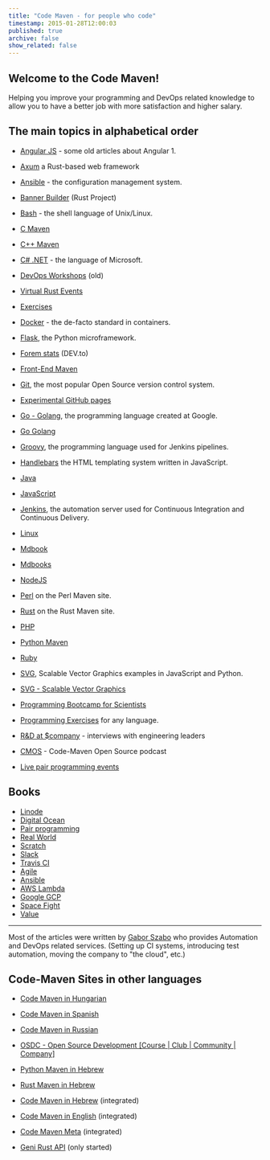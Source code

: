 ```yaml
---
title: "Code Maven - for people who code"
timestamp: 2015-01-28T12:00:03
published: true
archive: false
show_related: false
---
```


## Welcome to the Code Maven!

Helping you improve your programming and DevOps related knowledge to allow you to have
a better job with more satisfaction and higher salary.


## The main topics in alphabetical order

* [Angular JS](/angularjs) - some old articles about Angular 1.
* [Axum](https://axum.code-maven.com/) a Rust-based web framework
* [Ansible](/ansible) - the configuration management system.
* [Banner Builder](https://banner-builder.code-maven.com/) (Rust Project)
* [Bash](/shell) - the shell language of Unix/Linux.
* [C Maven](https://c.code-maven.com/)
* [C++ Maven](https://cpp.code-maven.com/)
* [C# .NET](/net) - the language of Microsoft.
* [DevOps Workshops](https://devops-workshops.code-maven.com/) (old)
* [Virtual Rust Events](https://events.code-maven.com/)
* [Exercises](https://exercises.code-maven.com/)
* [Docker](/docker) - the de-facto standard in containers.
* [Flask](/flask), the Python microframework.
* [Forem stats](https://forem.code-maven.com/) (DEV.to)
* [Front-End Maven](https://front.code-maven.com/)
* [Git](https://git.code-maven.com/), the most popular Open Source version control system.
* [Experimental GitHub pages](https://github.code-maven.com/)
* [Go - Golang](/go), the programming language created at Google.
* [Go Golang](https://go.code-maven.com/)
* [Groovy](https://groovy.code-maven.com/), the programming language used for Jenkins pipelines.
* [Handlebars](/handlebars) the HTML templating system written in JavaScript.
* [Java](/java)
* [JavaScript](/javascript)
* [Jenkins](/jenkins), the automation server used for Continuous Integration and Continuous Delivery.
* [Linux](/linux)
* [Mdbook](https://mdbook.code-maven.com/)
* [Mdbooks](https://mdbooks.code-maven.com/)
* [NodeJS](/nodejs)
* [Perl](https://perlmaven.com/) on the Perl Maven site.
* [Rust](https://rust.code-maven.com/) on the Rust Maven site.
* [PHP](/php)
* [Python Maven](https://python.code-maven.com/)
* [Ruby](https://ruby.code-maven.com/)
* [SVG](/svg), Scalable Vector Graphics examples in JavaScript and Python.
* [SVG - Scalable Vector Graphics](https://svg.code-maven.com/)

* [Programming Bootcamp for Scientists](/programming-bootcamp-for-scientists)
* [Programming Exercises](/exercises) for any language.
* [R&D at $company](/rnd) - interviews with engineering leaders
* [CMOS](/cmos) - Code-Maven Open Source podcast
* [Live pair programming events](/live)

## Books

* [Linode](/linode/)
* [Digital Ocean](/digital-ocean/)
* [Pair programming](/pair-programming/)
* [Real World](/real-world/)
* [Scratch](/scratch/)
* [Slack](/slack/)
* [Travis CI](/travis-ci/)
* [Agile](/agile/)
* [Ansible](/ansible/)
* [AWS Lambda](/aws-lambda/)
* [Google GCP](/google-gcp/)
* [Space Fight](/space-fight/)
* [Value](/value/)


---

Most of the articles were written by [Gabor Szabo](https://szabgab.com/) who provides Automation and DevOps
related services. (Setting up CI systems, introducing test automation, moving the company to "the cloud", etc.)

## Code-Maven Sites in other languages

* [Code Maven in Hungarian](https://hu.code-maven.com/)
* [Code Maven in Spanish](https://es.code-maven.com/)
* [Code Maven in Russian](https://ru.code-maven.com/)
* [OSDC - Open Source Development [Course | Club | Community | Company]](https://osdc.code-maven.com/)

* [Python Maven in Hebrew](https://python-he.code-maven.com/)
* [Rust Maven in Hebrew](https://rust-he.code-maven.com/)

* [Code Maven in Hebrew](https://he.code-maven.com/) (integrated)

* [Code Maven in English](https://code-maven.com/) (integrated)
* [Code Maven Meta](https://meta.code-maven.com/) (integrated)
* [Geni Rust API](https://geni.code-maven.com/) (only started)


